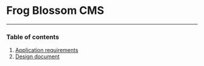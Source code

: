 # Frog Blossom CMS

---

### Table of contents

1. [Application requirements](/frog-blossom-cms/application-requirements.md)
2. [Design document](/design-docs/Frog-blossom-design.md)
